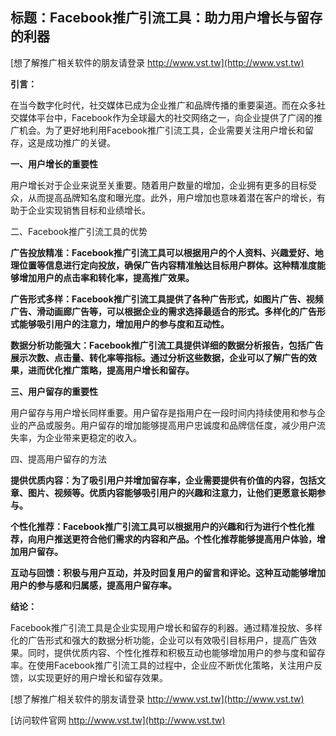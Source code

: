 ## **标题：Facebook推广引流工具：助力用户增长与留存的利器**

[想了解推广相关软件的朋友请登录 http://www.vst.tw](http://www.vst.tw)

**引言：**

在当今数字化时代，社交媒体已成为企业推广和品牌传播的重要渠道。而在众多社交媒体平台中，Facebook作为全球最大的社交网络之一，向企业提供了广阔的推广机会。为了更好地利用Facebook推广引流工具，企业需要关注用户增长和留存，这是成功推广的关键。

**一、用户增长的重要性**

用户增长对于企业来说至关重要。随着用户数量的增加，企业拥有更多的目标受众，从而提高品牌知名度和曝光度。此外，用户增加也意味着潜在客户的增长，有助于企业实现销售目标和业绩增长。

二、Facebook推广引流工具的优势

**广告投放精准：Facebook推广引流工具可以根据用户的个人资料、兴趣爱好、地理位置等信息进行定向投放，确保广告内容精准触达目标用户群体。这种精准度能够增加用户的点击率和转化率，提高推广效果。**

**广告形式多样：Facebook推广引流工具提供了各种广告形式，如图片广告、视频广告、滑动画廊广告等，可以根据企业的需求选择最适合的形式。多样化的广告形式能够吸引用户的注意力，增加用户的参与度和互动性。**

**数据分析功能强大：Facebook推广引流工具提供详细的数据分析报告，包括广告展示次数、点击量、转化率等指标。通过分析这些数据，企业可以了解广告的效果，进而优化推广策略，提高用户增长和留存。**

**三、用户留存的重要性**

用户留存与用户增长同样重要。用户留存是指用户在一段时间内持续使用和参与企业的产品或服务。用户留存的增加能够提高用户忠诚度和品牌信任度，减少用户流失率，为企业带来更稳定的收入。

四、提高用户留存的方法

**提供优质内容：为了吸引用户并增加留存率，企业需要提供有价值的内容，包括文章、图片、视频等。优质内容能够吸引用户的兴趣和注意力，让他们更愿意长期参与。**

**个性化推荐：Facebook推广引流工具可以根据用户的兴趣和行为进行个性化推荐，向用户推送更符合他们需求的内容和产品。个性化推荐能够提高用户体验，增加用户留存。**

**互动与回馈：积极与用户互动，并及时回复用户的留言和评论。这种互动能够增加用户的参与感和归属感，提高用户留存率。**

**结论：**

Facebook推广引流工具是企业实现用户增长和留存的利器。通过精准投放、多样化的广告形式和强大的数据分析功能，企业可以有效吸引目标用户，提高广告效果。同时，提供优质内容、个性化推荐和积极互动也能够增加用户的参与度和留存率。在使用Facebook推广引流工具的过程中，企业应不断优化策略，关注用户反馈，以实现更好的用户增长和留存效果。

[想了解推广相关软件的朋友请登录 http://www.vst.tw](http://www.vst.tw)


[访问软件官网 http://www.vst.tw](http://www.vst.tw)
